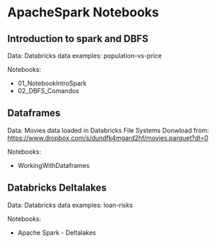 # ApacheSpark Notebooks

## Introduction to spark and DBFS

Data: Databricks data examples: population-vs-price

Notebooks:
- 01_NotebookIntroSpark
- 02_DBFS_Comandos

## Dataframes

Data: Movies data loaded in Databricks File Systems
Donwload from: https://www.dropbox.com/s/dundfk4mgard2hf/movies.parquet?dl=0

Notebooks:
- WorkingWithDataframes

## Databricks Deltalakes

Data: Databricks data examples: loan-risks

Notebooks:
- Apache Spark - Deltalakes


